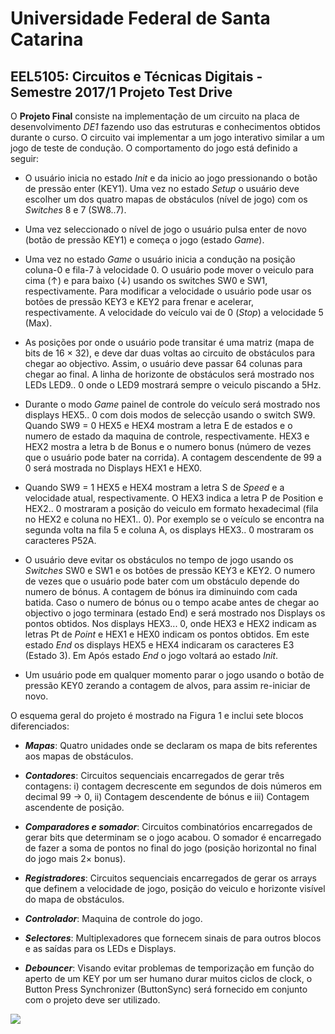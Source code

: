 # Universidade Federal de Santa Catarina
## EEL5105: Circuitos e Técnicas Digitais - Semestre 2017/1 Projeto Test Drive

O **Projeto Final** consiste na implementação de um circuito na placa de desenvolvimento *DE1* fazendo uso das estruturas
e conhecimentos obtidos durante o curso. O circuito vai implementar a um jogo interativo similar a um jogo de teste de
condução. O comportamento do jogo está definido a seguir:

- O usuário inicia no estado *Init* e da inicio ao jogo pressionando o botão de pressão enter (KEY1). Uma vez no estado
*Setup* o usuário deve escolher um dos quatro mapas de obstáculos (nível de jogo) com os *Switches* 8 e 7 (SW8..7).

- Uma vez seleccionado o nível de jogo o usuário pulsa enter de novo (botão de pressão KEY1) e começa o jogo (estado
*Game*).

- Uma vez no estado *Game* o usuário inicia a condução na posição coluna-0 e fila-7 à velocidade 0. O usuário pode
mover o veiculo para cima (↑) e para baixo (↓) usando os switches SW0 e SW1, respectivamente. Para modificar
a velocidade o usuário pode usar os botões de pressão KEY3 e KEY2 para frenar e acelerar, respectivamente. A
velocidade do veículo vai de 0 (*Stop*) a velocidade 5 (Max).

- As posições por onde o usuário pode transitar é uma matriz (mapa de bits de 16 × 32), e deve dar duas voltas ao
circuito de obstáculos para chegar ao objectivo. Assim, o usuário deve passar 64 colunas para chegar ao final. A
linha de horizonte de obstáculos será mostrado nos LEDs LED9.. 0 onde o LED9 mostrará sempre o veiculo piscando
a 5Hz.

- Durante o modo *Game* painel de controle do veículo será mostrado nos displays HEX5.. 0 com dois modos de selecção
usando o switch SW9. Quando SW9 = 0 HEX5 e HEX4 mostram a letra E de estados e o numero de estado da
maquina de controle, respectivamente. HEX3 e HEX2 mostra a letra b de Bonus e o numero bonus (número de
vezes que o usuário pode bater na corrida). A contagem descendente de 99 a 0 será mostrada no Displays HEX1 e
HEX0.

- Quando SW9 = 1 HEX5 e HEX4 mostram a letra S de *Speed* e a velocidade atual, respectivamente. O HEX3 indica
a letra P de Position e HEX2.. 0 mostraram a posição do veiculo em formato hexadecimal (fila no HEX2 e coluna
no HEX1.. 0). Por exemplo se o veículo se encontra na segunda volta na fila 5 e coluna A, os displays HEX3.. 0
mostraram os caracteres P52A.

- O usuário deve evitar os obstáculos no tempo de jogo usando os *Switches* SW0 e SW1 e os botões de pressão KEY3
e KEY2. O numero de vezes que o usuário pode bater com um obstáculo depende do numero de bónus. A contagem
de bónus ira diminuindo com cada batida. Caso o numero de bónus ou o tempo acabe antes de chegar ao objectivo
o jogo terminara (estado End) e será mostrado nos Displays os pontos obtidos. Nos displays HEX3... 0, onde HEX3
e HEX2 indicam as letras Pt de *Point* e HEX1 e HEX0 indicam os pontos obtidos. Em este estado *End* os displays
HEX5 e HEX4 indicaram os caracteres E3 (Estado 3). Em Após estado *End* o jogo voltará ao estado *Init*.

- Um usuário pode em qualquer momento parar o jogo usando o botão de pressão KEY0 zerando a contagem de alvos,
para assim re-iniciar de novo.

O esquema geral do projeto é mostrado na Figura 1 e inclui sete blocos diferenciados:

- ***Mapas***: Quatro unidades onde se declaram os mapa de bits referentes aos mapas de obstáculos.

- ***Contadores***: Circuitos sequenciais encarregados de gerar três contagens: i) contagem decrescente em segundos de
dois números em decimal 99 → 0, ii) Contagem descendente de bónus e iii) Contagem ascendente de posição.

- ***Comparadores e somador***: Circuitos combinatórios encarregados de gerar bits que determinam se o jogo acabou.
O somador é encarregado de fazer a soma de pontos no final do jogo (posição horizontal no final do jogo mais 2× bonus).

- ***Registradores***: Circuitos sequenciais encarregados de gerar os arrays que definem a velocidade de jogo, posição do
veiculo e horizonte visível do mapa de obstáculos.

- ***Controlador***: Maquina de controle do jogo.

- ***Selectores***: Multiplexadores que fornecem sinais de para outros blocos e as saídas para os LEDs e Displays.

- ***Debouncer***: Visando evitar problemas de temporização em função do aperto de um KEY por um ser humano durar
muitos ciclos de clock, o Button Press Synchronizer (ButtonSync) será fornecido em conjunto com o projeto deve
ser utilizado.

![](http://i.imgur.com/AbzHHXa.png)
